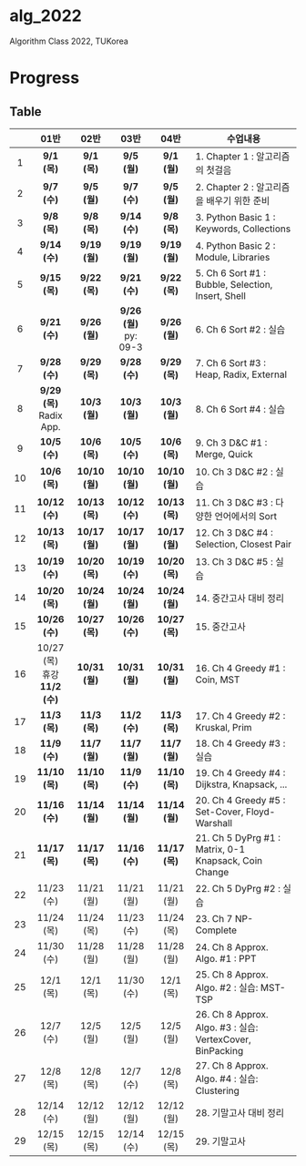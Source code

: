 # alg_2022
Algorithm Class 2022, TUKorea

# Progress

## Table

|    | 01반 | 02반 | 03반 | 04반 | 수업내용 |
| :---: | :---: | :---: | :---: | :---: | --- |
| 1 | **9/1 (목)** | **9/1 (목)** | **9/5 (월)** | **9/1 (월)** | 1. Chapter 1 : 알고리즘의 첫걸음 | 
| 2 | **9/7 (수)** | **9/5 (월)** | **9/7 (수)** | **9/5 (월)** | 2. Chapter 2 : 알고리즘을 배우기 위한 준비 | 
| 3 | **9/8 (목)** | **9/8 (목)** | **9/14 (수)** | **9/8 (목)** | 3. Python Basic 1 : Keywords, Collections | 
| 4 | **9/14 (수)** | **9/19 (월)** | **9/19 (월)** | **9/19 (월)** | 4. Python Basic 2 : Module, Libraries | 
| 5 | **9/15 (목)** | **9/22 (목)** | **9/21 (수)** | **9/22 (목)** | 5. Ch 6 Sort #1 : Bubble, Selection, Insert, Shell | 
| 6 | **9/21 (수)** | **9/26 (월)** | **9/26 (월)** <br/> py: 09-3 | **9/26 (월)** | 6. Ch 6 Sort #2 : 실습 | 
| 7 | **9/28 (수)** | **9/29 (목)** | **9/28 (수)** | **9/29 (목)** | 7. Ch 6 Sort #3 : Heap, Radix, External | 
| 8 | **9/29 (목)** <br/> Radix App. | **10/3 (월)** | **10/3 (월)** | **10/3 (월)** | 8. Ch 6 Sort #4 : 실습 | 
| 9 | **10/5 (수)** | **10/6 (목)** | **10/5 (수)** | **10/6 (목)** | 9. Ch 3 D&C #1 : Merge, Quick | 
| 10 | **10/6 (목)** | **10/10 (월)** | **10/10 (월)** | **10/10 (월)** | 10. Ch 3 D&C #2 : 실습 | 
| 11 | **10/12 (수)** | **10/13 (목)** | **10/12 (수)** | **10/13 (목)** | 11. Ch 3 D&C #3 : 다양한 언어에서의 Sort | 
| 12 | **10/13 (목)** | **10/17 (월)** | **10/17 (월)** | **10/17 (월)** | 12. Ch 3 D&C #4 : Selection, Closest Pair | 
| 13 | **10/19 (수)** | **10/20 (목)** | **10/19 (수)** | **10/20 (목)** | 13. Ch 3 D&C #5 : 실습 | 
| 14 | **10/20 (목)** | **10/24 (월)** | **10/24 (월)** | **10/24 (월)** | 14. 중간고사 대비 정리 | 
| 15 | **10/26 (수)** | **10/27 (목)** | **10/26 (수)** | **10/27 (목)** | 15. 중간고사 | 
| 16 | 10/27 (목)<br/>휴강<br/> **11/2 (수)** | **10/31 (월)** | **10/31 (월)** | **10/31 (월)** | 16. Ch 4 Greedy #1 : Coin, MST | 
| 17 | **11/3 (목)** | **11/3 (목)** | **11/2 (수)** | **11/3 (목)** | 17. Ch 4 Greedy #2 : Kruskal, Prim | 
| 18 | **11/9 (수)** | **11/7 (월)** | **11/7 (월)** | **11/7 (월)** | 18. Ch 4 Greedy #3 : 실습 | 
| 19 | **11/10 (목)** | **11/10 (목)** | **11/9 (수)** | **11/10 (목)** | 19. Ch 4 Greedy #4 : Dijkstra, Knapsack, ... | 
| 20 | **11/16 (수)** | **11/14 (월)** | **11/14 (월)** | **11/14 (월)** | 20. Ch 4 Greedy #5 : Set-Cover, Floyd-Warshall | 
| 21 | **11/17 (목)** | **11/17 (목)** | **11/16 (수)** | **11/17 (목)** | 21. Ch 5 DyPrg #1 : Matrix, 0-1 Knapsack, Coin Change | 
| 22 | 11/23 (수) | 11/21 (월) | 11/21 (월) | 11/21 (월) | 22. Ch 5 DyPrg #2 : 실습 | 
| 23 | 11/24 (목) | 11/24 (목) | 11/23 (수) | 11/24 (목) | 23. Ch 7 NP-Complete | 
| 24 | 11/30 (수) | 11/28 (월) | 11/28 (월) | 11/28 (월) | 24. Ch 8 Approx. Algo. #1 : PPT | 
| 25 | 12/1 (목) | 12/1 (목) | 11/30 (수) | 12/1 (목) | 25. Ch 8 Approx. Algo. #2 : 실습: MST-TSP | 
| 26 | 12/7 (수) | 12/5 (월) | 12/5 (월) | 12/5 (월) | 26. Ch 8 Approx. Algo. #3 : 실습: VertexCover, BinPacking | 
| 27 | 12/8 (목) | 12/8 (목) | 12/7 (수) | 12/8 (목) | 27. Ch 8 Approx. Algo. #4 : 실습: Clustering | 
| 28 | 12/14 (수) | 12/12 (월) | 12/12 (월) | 12/12 (월) | 28. 기말고사 대비 정리 | 
| 29 | 12/15 (목) | 12/15 (목) | 12/14 (수) | 12/15 (목) | 29. 기말고사 | 
